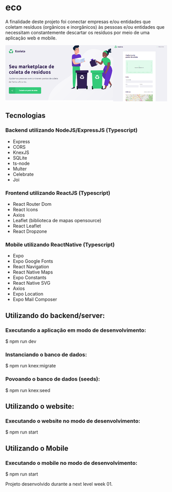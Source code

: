 # eco

A finalidade deste projeto foi conectar empresas e/ou entidades que coletam resíduos (orgânicos e inorgânicos) às pessoas e/ou entidades que necessitam constantemente descartar os resíduos por meio de uma aplicação web e mobile. 

![](/backend/uploads/eco.png)

## Tecnologias

### Backend utilizando NodeJS/ExpressJS (Typescript)

- Express
- CORS
- KnexJS
- SQLite
- ts-node
- Multer
- Celebrate
- Joi

### Frontend utilizando ReactJS (Typescript)

- React Router Dom
- React Icons
- Axios
- Leaflet (biblioteca de mapas opensource)
- React Leaflet
- React Dropzone

### Mobile utilizando ReactNative (Typescript)

- Expo
- Expo Google Fonts
- React Navigation
- React Native Maps
- Expo Constants
- React Native SVG
- Axios
- Expo Location
- Expo Mail Composer

## Utilizando do backend/server: 

### Executando a aplicação em modo de desenvolvimento:
$ npm run dev

### Instanciando o banco de dados:
$ npm run knex:migrate

### Povoando o banco de dados (seeds):
$ npm run knex:seed

## Utilizando o website:

### Executando o website no modo de desenvolvimento:
$ npm run start

## Utilizando o Mobile

### Executando o mobile no modo de desenvolvimento:
$ npm run start

Projeto desenvolvido durante a next level week 01.
